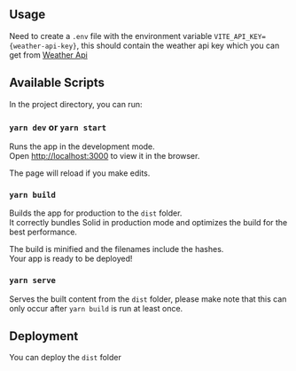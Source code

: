 ## Usage

Need to create a `.env` file with the environment variable `VITE_API_KEY={weather-api-key}`, this should contain the weather api key which you can get from [Weather Api](https://www.weatherapi.com/)

## Available Scripts

In the project directory, you can run:

### `yarn dev` or `yarn start`

Runs the app in the development mode.<br>
Open [http://localhost:3000](http://localhost:3000) to view it in the browser.

The page will reload if you make edits.<br>

### `yarn build`

Builds the app for production to the `dist` folder.<br>
It correctly bundles Solid in production mode and optimizes the build for the best performance.

The build is minified and the filenames include the hashes.<br>
Your app is ready to be deployed!

### `yarn serve`

Serves the built content from the `dist` folder, please make note that this can only occur after `yarn build` is run at least once.

## Deployment

You can deploy the `dist` folder

